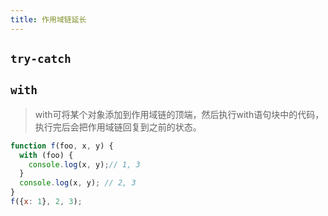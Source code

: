 ```yaml
---
title: 作用域链延长
---
```


## `try-catch`

## `with`

> with可将某个对象添加到作用域链的顶端，然后执行with语句块中的代码，执行完后会把作用域链回复到之前的状态。

```javascript
function f(foo, x, y) {
  with (foo) {
    console.log(x, y);// 1, 3
  }
  console.log(x, y); // 2, 3
}
f({x: 1}, 2, 3);
```

